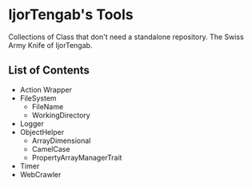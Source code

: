 IjorTengab's Tools
==================
Collections of Class that don't need a standalone repository. 
The Swiss Army Knife of IjorTengab.

## List of Contents

 - Action Wrapper
 - FileSystem
    - FileName
    - WorkingDirectory
 - Logger
 - ObjectHelper
    - ArrayDimensional
    - CamelCase
    - PropertyArrayManagerTrait
 - Timer
 - WebCrawler
 